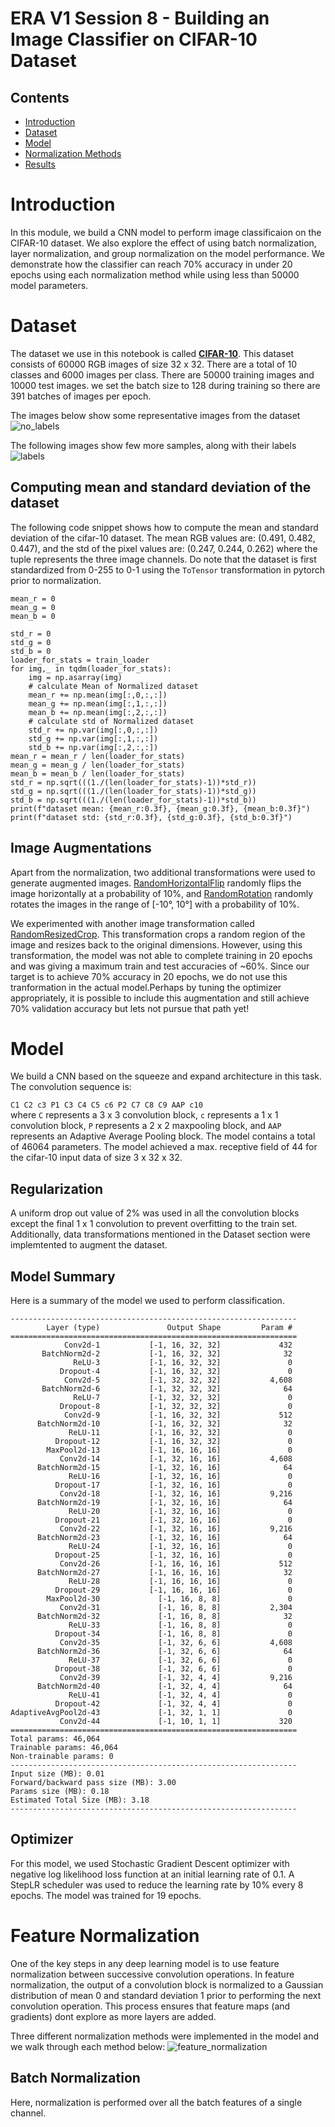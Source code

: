 # ERA V1 Session 8 - Building an Image Classifier on CIFAR-10 Dataset

## Contents
* [Introduction](#Introduction)
* [Dataset](#Dataset)
* [Model](#Model)
* [Normalization Methods](#Normalization)
* [Results](#Results)

# Introduction
<p>In this module, we build a CNN model to perform image classificaion on the CIFAR-10 dataset. We also explore the effect of using batch normalization, layer normalization, and group normalization on the model performance. We demonstrate how the classifier can reach 70% accuracy in under 20 epochs using each normalization method while using less than 50000 model parameters. </p>

# Dataset
The dataset we use in this notebook is called **[CIFAR-10](https://www.cs.toronto.edu/~kriz/cifar.html)**. This dataset consists of 60000 RGB images of size 32 x 32. There are a total of 10 classes and 6000 images per class. There are 50000 training images and 10000 test images. we set the batch size to 128 during training so there are 391 batches of images per epoch. 

The images below show some representative images from the dataset
![no_labels](doc/dataset_images_no_labels.png)

The following images show few more samples, along with their labels
![labels](doc/dataset_images.png)

## Computing mean and standard deviation of the dataset
The following code snippet shows how to compute the mean and standard deviation of the cifar-10 dataset. The mean RGB values are: (0.491, 0.482, 0.447), and the std of the pixel values are: (0.247, 0.244, 0.262) where the tuple represents the three image channels. Do note that the dataset is first standardized from 0-255 to 0-1 using the ```ToTensor``` transformation in pytorch prior to normalization. 
```
mean_r = 0
mean_g = 0
mean_b = 0

std_r = 0
std_g = 0
std_b = 0
loader_for_stats = train_loader
for img,_ in tqdm(loader_for_stats):
    img = np.asarray(img)
    # calculate Mean of Normalized dataset
    mean_r += np.mean(img[:,0,:,:])
    mean_g += np.mean(img[:,1,:,:])
    mean_b += np.mean(img[:,2,:,:])
    # calculate std of Normalized dataset
    std_r += np.var(img[:,0,:,:])
    std_g += np.var(img[:,1,:,:])
    std_b += np.var(img[:,2,:,:])
mean_r = mean_r / len(loader_for_stats)
mean_g = mean_g / len(loader_for_stats)
mean_b = mean_b / len(loader_for_stats)
std_r = np.sqrt(((1./(len(loader_for_stats)-1))*std_r))
std_g = np.sqrt(((1./(len(loader_for_stats)-1))*std_g))
std_b = np.sqrt(((1./(len(loader_for_stats)-1))*std_b))
print(f"dataset mean: {mean_r:0.3f}, {mean_g:0.3f}, {mean_b:0.3f}")
print(f"dataset std: {std_r:0.3f}, {std_g:0.3f}, {std_b:0.3f}")
```

## Image Augmentations
Apart from the normalization, two additional transformations were used to generate augmented images. [RandomHorizontalFlip](https://pytorch.org/vision/main/generated/torchvision.transforms.RandomHorizontalFlip.html) randomly flips the image horizontally at a probability of 10%, and [RandomRotation](https://pytorch.org/vision/main/generated/torchvision.transforms.RandomRotation.html) randomly rotates the images in the range of [-10&deg;, 10&deg;] with a probability of 10%.   

We experimented with another image transformation called [RandomResizedCrop](https://pytorch.org/vision/main/generated/torchvision.transforms.RandomResizedCrop.html#torchvision.transforms.RandomResizedCrop). This transformation crops a random region of the image and resizes back to the original dimensions. However, using this transformation, the model was not able to complete training in 20 epochs and was giving a maximum train and test accuracies of ~60%. Since our target is to achieve 70% accuracy in 20 epochs, we do not use this tranformation in the actual model.Perhaps by tuning the optimizer appropriately, it is possible to include this augmentation and still achieve 70% validation accuracy but lets not pursue that path yet!


# Model
We build a CNN based on the squeeze and expand architecture in this task. The convolution sequence is:

```C1 C2 c3 P1 C3 C4 C5 c6 P2 C7 C8 C9 AAP c10```<br>
where ```C``` represents a 3 x 3 convolution block, ```c``` represents a 1 x 1 convolution block, ```P``` represents a 2 x 2 maxpooling block, and ```AAP``` represents an Adaptive Average Pooling block. The model contains a total of 46064 parameters. The model achieved a max. receptive field of 44 for the cifar-10 input data of size 3 x 32 x 32. 

## Regularization
A uniform drop out value of 2% was used in all the convolution blocks except the final 1 x 1 convolution to prevent overfitting to the train set. Additionally, data transformations mentioned in the Dataset section were implemtented to augment the dataset. 

## Model Summary
Here is a summary of the model we used to perform classification. 
```
----------------------------------------------------------------
        Layer (type)               Output Shape         Param #
================================================================
            Conv2d-1           [-1, 16, 32, 32]             432
       BatchNorm2d-2           [-1, 16, 32, 32]              32
              ReLU-3           [-1, 16, 32, 32]               0
           Dropout-4           [-1, 16, 32, 32]               0
            Conv2d-5           [-1, 32, 32, 32]           4,608
       BatchNorm2d-6           [-1, 32, 32, 32]              64
              ReLU-7           [-1, 32, 32, 32]               0
           Dropout-8           [-1, 32, 32, 32]               0
            Conv2d-9           [-1, 16, 32, 32]             512
      BatchNorm2d-10           [-1, 16, 32, 32]              32
             ReLU-11           [-1, 16, 32, 32]               0
          Dropout-12           [-1, 16, 32, 32]               0
        MaxPool2d-13           [-1, 16, 16, 16]               0
           Conv2d-14           [-1, 32, 16, 16]           4,608
      BatchNorm2d-15           [-1, 32, 16, 16]              64
             ReLU-16           [-1, 32, 16, 16]               0
          Dropout-17           [-1, 32, 16, 16]               0
           Conv2d-18           [-1, 32, 16, 16]           9,216
      BatchNorm2d-19           [-1, 32, 16, 16]              64
             ReLU-20           [-1, 32, 16, 16]               0
          Dropout-21           [-1, 32, 16, 16]               0
           Conv2d-22           [-1, 32, 16, 16]           9,216
      BatchNorm2d-23           [-1, 32, 16, 16]              64
             ReLU-24           [-1, 32, 16, 16]               0
          Dropout-25           [-1, 32, 16, 16]               0
           Conv2d-26           [-1, 16, 16, 16]             512
      BatchNorm2d-27           [-1, 16, 16, 16]              32
             ReLU-28           [-1, 16, 16, 16]               0
          Dropout-29           [-1, 16, 16, 16]               0
        MaxPool2d-30             [-1, 16, 8, 8]               0
           Conv2d-31             [-1, 16, 8, 8]           2,304
      BatchNorm2d-32             [-1, 16, 8, 8]              32
             ReLU-33             [-1, 16, 8, 8]               0
          Dropout-34             [-1, 16, 8, 8]               0
           Conv2d-35             [-1, 32, 6, 6]           4,608
      BatchNorm2d-36             [-1, 32, 6, 6]              64
             ReLU-37             [-1, 32, 6, 6]               0
          Dropout-38             [-1, 32, 6, 6]               0
           Conv2d-39             [-1, 32, 4, 4]           9,216
      BatchNorm2d-40             [-1, 32, 4, 4]              64
             ReLU-41             [-1, 32, 4, 4]               0
          Dropout-42             [-1, 32, 4, 4]               0
AdaptiveAvgPool2d-43             [-1, 32, 1, 1]               0
           Conv2d-44             [-1, 10, 1, 1]             320
================================================================
Total params: 46,064
Trainable params: 46,064
Non-trainable params: 0
----------------------------------------------------------------
Input size (MB): 0.01
Forward/backward pass size (MB): 3.00
Params size (MB): 0.18
Estimated Total Size (MB): 3.18
----------------------------------------------------------------
```
## Optimizer
For this model, we used Stochastic Gradient Descent optimizer with negative log likelihood loss function at an initial learning rate of 0.1. A StepLR scheduler was used to reduce the learning rate by 10% every 8 epochs. The model was trained for 19 epochs. 

# Feature Normalization
One of the key steps in any deep learning model is to use feature normalization between successive convolution operations. In feature normalization, the output of a convolution block is normalized to a Gaussian distribution of mean 0 and standard deviation 1 prior to performing the next convolution operation. This process ensures that feature maps (and gradients) dont explore as more layers are added. 

Three different normalization methods were implemented in the model and we walk through each method below:
![feature_normalization](doc/norm_methods.png)

## Batch Normalization
Here, normalization is performed over all the batch features of a single channel. 